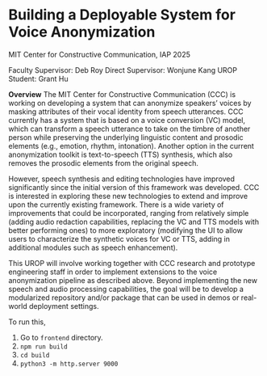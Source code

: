 # Building a Deployable System for Voice Anonymization
MIT Center for Constructive Communication, IAP 2025

Faculty Supervisor: Deb Roy
Direct Supervisor: Wonjune Kang
UROP Student: Grant Hu

**Overview**
The MIT Center for Constructive Communication (CCC) is working on developing a system that can anonymize speakers’ voices by masking attributes of their vocal identity from speech utterances. CCC currently has a system that is based on a voice conversion (VC) model, which can transform a speech utterance to take on the timbre of another person while preserving the underlying linguistic content and prosodic elements (e.g., emotion, rhythm, intonation). Another option in the current anonymization toolkit is text-to-speech (TTS) synthesis, which also removes the prosodic elements from the original speech.

However, speech synthesis and editing technologies have improved significantly since the initial version of this framework was developed. CCC is interested in exploring these new technologies to extend and improve upon the currently existing framework. There is a wide variety of improvements that could be incorporated, ranging from relatively simple (adding audio redaction capabilities, replacing the VC and TTS models with better performing ones) to more exploratory (modifying the UI to allow users to characterize the synthetic voices for VC or TTS, adding in additional modules such as speech enhancement).

This UROP will involve working together with CCC research and prototype engineering staff in order to implement extensions to the voice anonymization pipeline as described above. Beyond implementing the new speech and audio processing capabilities, the goal will be to develop a modularized repository and/or package that can be used in demos or real-world deployment settings.

To run this,
1. Go to ```frontend``` directory.
2. ```npm run build```
3. ```cd build```
4. ```python3 -m http.server 9000```

